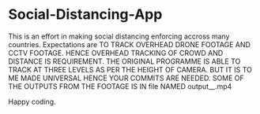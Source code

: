 # Social-Distancing-App
This is an effort in making social distancing enforcing accross many countries.
Expectations are TO TRACK OVERHEAD DRONE FOOTAGE AND CCTV FOOTAGE.
HENCE OVERHEAD TRACKING OF CROWD AND DISTANCE IS REQUIREMENT.
THE ORIGINAL PROGRAMME IS ABLE TO TRACK AT THREE LEVELS AS PER THE HEIGHT OF CAMERA.
BUT IT IS TO ME MADE UNIVERSAL HENCE YOUR COMMITS ARE NEEDED.
SOME OF THE OUTPUTS FROM THE FOOTAGE IS IN file NAMED output__.mp4

Happy coding.
